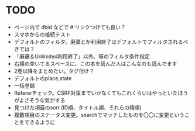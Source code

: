 # TODO
* ページ内で dbid などで # リンクつけても良い？
* スマホからの接続テスト
* デフォルトのフィルタ。廃棄とか利用終了はデフォルトでフィルタされるべきでは？
* 「廃棄＆Unlimited利用終了」以外、等のフィルタ条件指定
* 右横の空いてるスペースに、この本を読んだ人はこんなのも読んでます
* 2巻以降をまとめたい。タグ付け？
* デフォルトのplace,state
* 一括登録
* Refererチェック。CSRF対策までいかなくてもこれくらいはやっといたほうがよさそうな気がする
* 見つけた項目のsort (ID順、タイトル順、それらの降順)
* 複数項目のステータス変更。searchでマッチしたものを〇〇に変更ということをできるように
